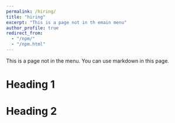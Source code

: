 ```yaml
---
permalink: /hiring/
title: "hiring"
excerpt: "This is a page not in th emain menu"
author_profile: true
redirect_from: 
  - "/npm/"
  - "/npm.html"
---
```


This is a page not in the menu. You can use markdown in this page.

Heading 1
======

Heading 2
======
